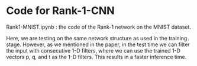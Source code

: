 # Code for Rank-1-CNN 

Rank1-MNIST.ipynb : the code of the Rank-1 network on the MNIST dataset. 

Here, we are testing on the same network structure as used in the training stage.
However, as we mentioned in the paper, in the test time we can filter the input
with consecutive 1-D filters, where we can use the trained 1-D vectors p, q, and t as the 1-D filters.
This results in a faster inference time.
